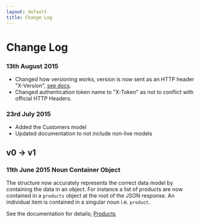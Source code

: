 ```yaml
---
layout: default
title: Change Log
---
```


# Change Log

### 13th August 2015
* Changed how versioning works, version is now sent as an HTTP header "X-Version", [see docs](/API-Documentation/get-started.md).
* Changed authentication token name to "X-Token" as not to conflict with official HTTP Headers.

### 23rd July 2015 
* Added the Customers model
* Updated documentation to not include non-live models

## v0 -> v1

### 11th June 2015 Noun Container Object
The structure now accurately represents the correct data model by containing the data in an object. For instance a list of products are now contained in a `products` object at the root of the JSON response. An individual item is contained in a singular noun i.e. `product`. 

See the documentation for details; [Products](/API-Documentation/resources/shop/products_and_categories/products.html)